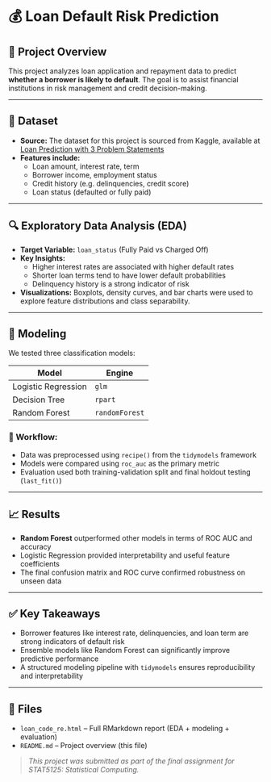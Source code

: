 # 💰 Loan Default Risk Prediction

## 🧠 Project Overview

This project analyzes loan application and repayment data to predict **whether a borrower is likely to default**. The goal is to assist financial institutions in risk management and credit decision-making.

---

## 📂 Dataset

- **Source:** The dataset for this project is sourced from Kaggle, available at [Loan Prediction with 3 Problem Statements](https://www.kaggle.com/datasets/yashpaloswal/loan-prediction-with-3-problem-statement)
- **Features include:**
  - Loan amount, interest rate, term
  - Borrower income, employment status
  - Credit history (e.g. delinquencies, credit score)
  - Loan status (defaulted or fully paid)

---

## 🔍 Exploratory Data Analysis (EDA)

- **Target Variable:** `loan_status` (Fully Paid vs Charged Off)
- **Key Insights:**
  - Higher interest rates are associated with higher default rates
  - Shorter loan terms tend to have lower default probabilities
  - Delinquency history is a strong indicator of risk
- **Visualizations:** Boxplots, density curves, and bar charts were used to explore feature distributions and class separability.

---

## 🤖 Modeling

We tested three classification models:

| Model             | Engine   |
|------------------|----------|
| Logistic Regression | `glm`     |
| Decision Tree     | `rpart`   |
| Random Forest     | `randomForest` |

### 🔧 Workflow:

- Data was preprocessed using `recipe()` from the `tidymodels` framework
- Models were compared using `roc_auc` as the primary metric
- Evaluation used both training-validation split and final holdout testing (`last_fit()`)

---

## 📈 Results

- **Random Forest** outperformed other models in terms of ROC AUC and accuracy
- Logistic Regression provided interpretability and useful feature coefficients
- The final confusion matrix and ROC curve confirmed robustness on unseen data

---

## ✅ Key Takeaways

- Borrower features like interest rate, delinquencies, and loan term are strong indicators of default risk
- Ensemble models like Random Forest can significantly improve predictive performance
- A structured modeling pipeline with `tidymodels` ensures reproducibility and interpretability

---

## 📁 Files

- `loan_code_re.html` – Full RMarkdown report (EDA + modeling + evaluation)
- `README.md` – Project overview (this file)

> _This project was submitted as part of the final assignment for STAT5125: Statistical Computing._
